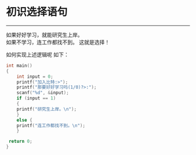 
# 初识选择语句

------------
如果好好学习，就能研究生上岸。  
如果不学习，连工作都找不到。
这就是选择！

如何实现上述逻辑呢
如下：

~~~C
int main()
{
    int input = 0;
    printf("加入比特:>");
    printf("那要好好学习吗(1/0)?>:");
    scanf("%d", &input);
    if (input == 1)
    {
    printf("研究生上岸。\n");
    }
    else {
    printf("连工作都找不到。\n");
    }

 return 0;
}
~~~
